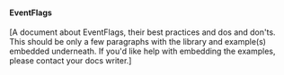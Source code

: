 #### EventFlags

[A document about EventFlags, their best practices and dos and don'ts. This should be only a few paragraphs with the library and example(s) embedded underneath. If you'd like help with embedding the examples, please contact your docs writer.]
